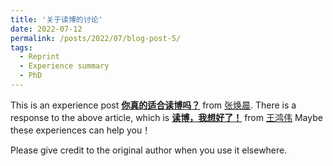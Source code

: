 ```yaml
---
title: '关于读博的讨论'
date: 2022-07-12
permalink: /posts/2022/07/blog-post-5/
tags:
  - Reprint
  - Experience summary
  - PhD
---
```


This is an experience post [**你真的适合读博吗？**](https://mp.weixin.qq.com/s/6BhPHnqaNiGd4lotTscpWQ) from [张焕晨](http://people.iiis.tsinghua.edu.cn/~huanchen/index.html).  There is a response to the above article, which is [**读博，我想好了！**](https://zhuanlan.zhihu.com/p/383411366) from [王鸿伟](https://www.zhihu.com/people/hwwang55)
Maybe these experiences can help you！


Please give credit to the original author when you use it elsewhere.

